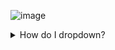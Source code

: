 ![image](https://github.com/user-attachments/assets/f8398557-2d4c-40df-85ba-1775449e2b00)
<details>
<summary>How do I dropdown?</summary>
<br>
This is how you dropdown. ![image](https://github.com/user-attachments/assets/7fac9f0f-6252-4b28-953e-de0cc8995ff9)
</details>
